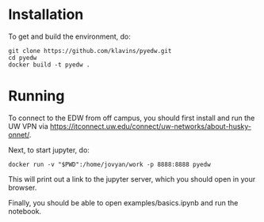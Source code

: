 # Installation

To get and build the environment, do:

    git clone https://github.com/klavins/pyedw.git
    cd pyedw
    docker build -t pyedw .

# Running

To connect to the EDW from off campus, you should first install and run the UW VPN via https://itconnect.uw.edu/connect/uw-networks/about-husky-onnet/. 

Next, to start jupyter, do:

    docker run -v "$PWD":/home/jovyan/work -p 8888:8888 pyedw 

This will print out a link to the jupyter server, which you should open in your browser.

Finally, you should be able to open examples/basics.ipynb and run the notebook. 

